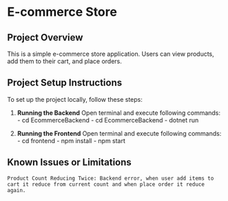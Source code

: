 # E-commerce Store

## Project Overview
This is a simple e-commerce store application. Users can view products, add them to their cart, and place orders.

## Project Setup Instructions
To set up the project locally, follow these steps:

1. **Running the Backend**
    Open terminal and execute following commands:
         - cd EcommerceBackend
         - cd EcommerceBackend
         - dotnet run

2. **Running the Frontend**
    Open terminal and execute following commands:
         - cd frontend
         - npm install
         - npm start

## Known Issues or Limitations
    Product Count Reducing Twice: Backend error, when user add items to cart it reduce from current count and when place order it reduce again. 
